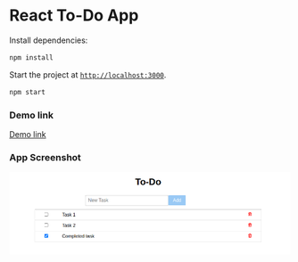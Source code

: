 # React To-Do App

Install dependencies:

```sh
npm install
```

Start the project at [`http://localhost:3000`](http://localhost:3000).

```sh
npm start
```
### Demo link
[Demo link](https://mrg-todo.netlify.app/)

### App Screenshot
<div align="center">
    <img src="public/screenshot.png">
</div>